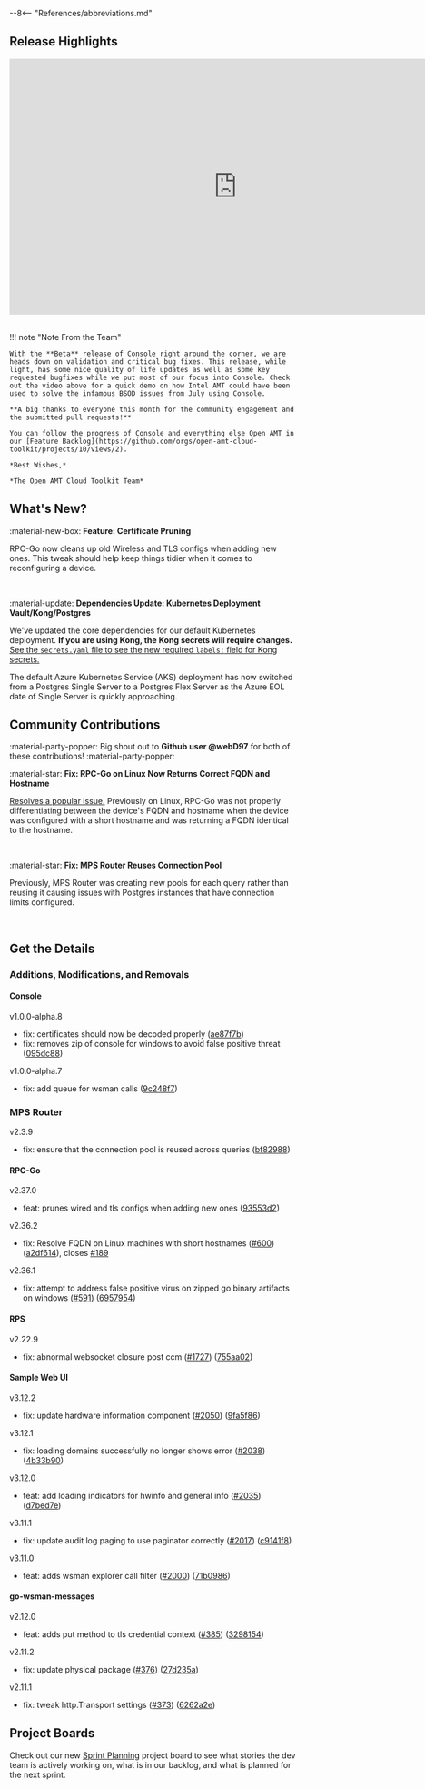 --8<-- "References/abbreviations.md"
## Release Highlights

<div style="text-align:center">
  <iframe width="800" height="450" src="https://www.youtube.com/embed/ZB56nve-7SU?si=OxzLt_a8gukar-e2" title="Windows BSOD Recovery" frameborder="0" allow="accelerometer; autoplay; clipboard-write; encrypted-media; gyroscope; picture-in-picture" allowfullscreen></iframe>
</div>
<br>

!!! note "Note From the Team"
    
    With the **Beta** release of Console right around the corner, we are heads down on validation and critical bug fixes. This release, while light, has some nice quality of life updates as well as some key requested bugfixes while we put most of our focus into Console. Check out the video above for a quick demo on how Intel AMT could have been used to solve the infamous BSOD issues from July using Console.

    **A big thanks to everyone this month for the community engagement and the submitted pull requests!**

    You can follow the progress of Console and everything else Open AMT in our [Feature Backlog](https://github.com/orgs/open-amt-cloud-toolkit/projects/10/views/2).
    
    *Best Wishes,* 

    *The Open AMT Cloud Toolkit Team*


## What's New?

:material-new-box: **Feature: Certificate Pruning**

RPC-Go now cleans up old Wireless and TLS configs when adding new ones. This tweak should help keep things tidier when it comes to reconfiguring a device.

<br>

:material-update: **Dependencies Update: Kubernetes Deployment Vault/Kong/Postgres**

We've updated the core dependencies for our default Kubernetes deployment. **If you are using Kong, the Kong secrets will require changes.** [See the `secrets.yaml` file to see the new required `labels:` field for Kong secrets.](https://github.com/open-amt-cloud-toolkit/open-amt-cloud-toolkit/blob/main/kubernetes/charts/secrets.yaml)

The default Azure Kubernetes Service (AKS) deployment has now switched from a Postgres Single Server to a Postgres Flex Server as the Azure EOL date of Single Server is quickly approaching.

## Community Contributions

:material-party-popper: Big shout out to **Github user @webD97** for both of these contributions! :material-party-popper:

:material-star: **Fix: RPC-Go on Linux Now Returns Correct FQDN and Hostname**

[Resolves a popular issue.](https://github.com/open-amt-cloud-toolkit/rpc-go/issues/189) Previously on Linux, RPC-Go was not properly differentiating between the device's FQDN and hostname when the device was configured with a short hostname and was returning a FQDN identical to the hostname.

<br>

:material-star: **Fix: MPS Router Reuses Connection Pool**

Previously, MPS Router was creating new pools for each query rather than reusing it causing issues with Postgres instances that have connection limits configured.

<br>

## Get the Details

### Additions, Modifications, and Removals

#### Console

v1.0.0-alpha.8

- fix: certificates should now be decoded properly ([ae87f7b](https://github.com/open-amt-cloud-toolkit/console/commit/ae87f7bc72874de1cb4931df7b0196c9508e86c8))
- fix: removes zip of console for windows to avoid false positive threat ([095dc88](https://github.com/open-amt-cloud-toolkit/console/commit/095dc88ad8c9fd138bfa0ac6c32ce6f56f16d980))

v1.0.0-alpha.7

- fix: add queue for wsman calls ([9c248f7](https://github.com/open-amt-cloud-toolkit/console/commit/9c248f73b323aa2b8bb82289f2e1b858a643b0b4))

### MPS Router

v2.3.9

- fix: ensure that the connection pool is reused across queries ([bf82988](https://github.com/open-amt-cloud-toolkit/mps-router/commit/bf8298815a651782ce828cc67b310842aab5fab6))

#### RPC-Go

v2.37.0

- feat: prunes wired and tls configs when adding new ones ([93553d2](https://github.com/open-amt-cloud-toolkit/rpc-go/commit/93553d244543490b6e534a520bb1f3c1dd391ad3))

v2.36.2

- fix: Resolve FQDN on Linux machines with short hostnames ([#600](https://github.com/open-amt-cloud-toolkit/rpc-go/issues/600)) ([a2df614](https://github.com/open-amt-cloud-toolkit/rpc-go/commit/a2df61462461028ce32e0270029bb54a725f66af)), closes [#189](https://github.com/open-amt-cloud-toolkit/rpc-go/issues/189)

v2.36.1

- fix: attempt to address false positive virus on zipped go binary artifacts on windows ([#591](https://github.com/open-amt-cloud-toolkit/rpc-go/issues/591)) ([6957954](https://github.com/open-amt-cloud-toolkit/rpc-go/commit/695795411e30615e4206efc8945abaa9ce2ce22d))

#### RPS

v2.22.9

- fix: abnormal websocket closure post ccm ([#1727](https://github.com/open-amt-cloud-toolkit/rps/issues/1727)) ([755aa02](https://github.com/open-amt-cloud-toolkit/rps/commit/755aa0222fbdabf477433aabf49bcc53088ed050))

#### Sample Web UI

v3.12.2

- fix: update hardware information component ([#2050](https://github.com/open-amt-cloud-toolkit/sample-web-ui/issues/2050)) ([9fa5f86](https://github.com/open-amt-cloud-toolkit/sample-web-ui/commit/9fa5f86e2d401abb52a2b26c4c06b1aee05b1230))

v3.12.1

- fix: loading domains successfully no longer shows error ([#2038](https://github.com/open-amt-cloud-toolkit/sample-web-ui/issues/2038)) ([4b33b90](https://github.com/open-amt-cloud-toolkit/sample-web-ui/commit/4b33b90a68e71e0a7ace04905d5579d26b201460))

v3.12.0

- feat: add loading indicators for hwinfo and general info ([#2035](https://github.com/open-amt-cloud-toolkit/sample-web-ui/issues/2035)) ([d7bed7e](https://github.com/open-amt-cloud-toolkit/sample-web-ui/commit/d7bed7e0aa6d8112e6b044415d25a23b4bc49d14))

v3.11.1

- fix: update audit log paging to use paginator correctly ([#2017](https://github.com/open-amt-cloud-toolkit/sample-web-ui/issues/2017)) ([c9141f8](https://github.com/open-amt-cloud-toolkit/sample-web-ui/commit/c9141f8f27a77057587d2035f80711a0d24f7294))

v3.11.0

- feat: adds wsman explorer call filter ([#2000](https://github.com/open-amt-cloud-toolkit/sample-web-ui/issues/2000)) ([71b0986](https://github.com/open-amt-cloud-toolkit/sample-web-ui/commit/71b09860fdcf9d3bbf4a6345be4b2acfc2088a78))

#### go-wsman-messages

v2.12.0

- feat: adds put method to tls credential context ([#385](https://github.com/open-amt-cloud-toolkit/go-wsman-messages/issues/385)) ([3298154](https://github.com/open-amt-cloud-toolkit/go-wsman-messages/commit/32981547a8341f8500024899aa197d44da099021))

v2.11.2

- fix: update physical package ([#376](https://github.com/open-amt-cloud-toolkit/go-wsman-messages/issues/376)) ([27d235a](https://github.com/open-amt-cloud-toolkit/go-wsman-messages/commit/27d235adf5ba6fb717621fcece452c69b6f4ea9d))

v2.11.1

- fix: tweak http.Transport settings ([#373](https://github.com/open-amt-cloud-toolkit/go-wsman-messages/issues/373)) ([6262a2e](https://github.com/open-amt-cloud-toolkit/go-wsman-messages/commit/6262a2e3f5dc7d28ff394402c3e00de9fe8e1ce2))

## Project Boards

Check out our new [Sprint Planning](https://github.com/orgs/open-amt-cloud-toolkit/projects/10/views/2) project board to see what stories the dev team is actively working on, what is in our backlog, and what is planned for the next sprint.
